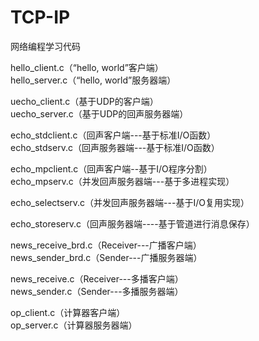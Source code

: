 # TCP-IP
网络编程学习代码

hello_client.c（“hello, world”客户端）<br>
hello_server.c（“hello, world”服务器端）

uecho_client.c（基于UDP的客户端）<br>
uecho_server.c（基于UDP的回声服务器端）

echo_stdclient.c（回声客户端---基于标准I/O函数）<br>
echo_stdserv.c（回声服务器端---基于标准I/O函数）

echo_mpclient.c（回声客户端--基于I/O程序分割）<br>
echo_mpserv.c（并发回声服务器端---基于多进程实现）

echo_selectserv.c（并发回声服务器端---基于I/O复用实现）

echo_storeserv.c（回声服务器端----基于管道进行消息保存）

news_receive_brd.c（Receiver---广播客户端）<br>
news_sender_brd.c（Sender---广播服务器端）

news_receive.c（Receiver---多播客户端）<br>
news_sender.c（Sender---多播服务器端）

op_client.c（计算器客户端）<br>
op_server.c（计算器服务器端）
